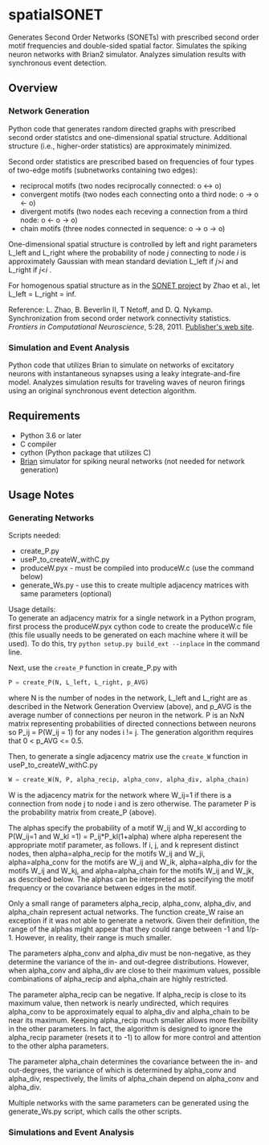 # spatialSONET
Generates Second Order Networks (SONETs) with prescribed second order motif frequencies and double-sided spatial factor.  Simulates the spiking neuron networks with Brian2 simulator.  Analyzes simulation results with synchronous event detection.

## Overview
### Network Generation
Python code that generates random directed graphs with prescribed second order statistcs and one-dimensional spatial structure.  Additional structure (i.e., higher-order statistics) are approximately minimized.

Second order statistics are prescribed based on frequencies of four types of two-edge motifs (subnetworks containing two edges):
* reciprocal motifs (two nodes reciprocally connected:  o <-> o)
* convergent motifs (two nodes each connecting onto a third node:  o -> o <- o)
* divergent motifs (two nodes each receving a connection from a third node: o <- o -> o)
* chain motifs (three nodes connected in sequence: o -> o -> o)

One-dimensional spatial structure is controlled by left and right parameters L\_left and L\_right where the probability of node _j_ connecting to node _i_ is approximately Gaussian with mean standard deviation L\_left if _j_>_i_ and L\_right if _j_<_i_ .
<!--((_i_-_j_)^2)/2(L\_left)^2 or ((_i_-_j_)^2)/2(L\_right)^2, whichever is positive-->

For homogenous spatial structure as in the [SONET project](https://github.com/dqnykamp/sonets "SONET Github") by Zhao et al., let L\_left = L\_right = inf.

Reference: L. Zhao, B. Beverlin II, T Netoff, and D. Q. Nykamp.  Synchronization from second order network connectivity statistics.
*Frontiers in Computational Neuroscience*, 5:28, 2011.  [Publisher's web site](http://dx.doi.org/10.1007/s10827-011-0373-5).

### Simulation and Event Analysis
Python code that utilizes Brian to simulate on networks of excitatory neurons with instantaneous synapses using a leaky integrate\-and\-fire model.  Analyzes simulation results for traveling waves of neuron firings using an original synchronous event detection algorithm.

## Requirements
* Python 3.6 or later
* C compiler
* cython (Python package that utilizes C)
* [Brian](https://brian2.readthedocs.io/en/stable/index.html) simulator for spiking neural networks (not needed for network generation)

## Usage Notes
### Generating Networks
Scripts needed:
* create_P.py
* useP_to_createW_withC.py
* produceW.pyx \- must be compiled into produceW.c (use the command below)
* generate_Ws.py \- use this to create multiple adjacency matrices with same parameters (optional)

Usage details:  
To generate an adjacency matrix for a single network in a Python program, first process the produceW.pyx cython code to create the produceW.c file (this file usually needs to be generated on each machine where it will be used).  To do this, try 
```python setup.py build_ext --inplace```
in the command line.

Next, use the `create_P` function in create_P.py with
```python
P = create_P(N, L_left, L_right, p_AVG)
```
where N is the number of nodes in the network, L\_left and L\_right are as described in the Network Generation Overview (above), and p\_AVG is the average number of connections per neuron in the network. P is an NxN matrix representing probabilities of directed connections between neurons so P_ij = P(W_ij = 1) for any nodes i != j.  The generation algorithm requires that 0 < p\_AVG <= 0.5.

Then, to generate a single adjacency matrix use the `create_W` function in useP_to_createW_withC.py 
```python
W = create_W(N, P, alpha_recip, alpha_conv, alpha_div, alpha_chain)
```
W is the adjacency matrix for the network where W_ij=1 if there is a connection from node j to node i and is zero otherwise.  The parameter P is the probability matrix from create_P (above).

The alphas specify the probability of a motif W_ij and W_kl according to P(W_ij=1 and W_kl =1) = P_ij\*P_kl(1+alpha) where alpha reperesent the appropriate motif parameter, as follows.  If i, j, and k represent distinct nodes, then alpha=alpha_recip for the motifs W_ij and W_ji, alpha=alpha_conv for the motifs are W_ij and W_ik, alpha=alpha_div for the motifs W_ij and W_kj, and alpha=alpha_chain for the motifs W_ij and W_jk, as described below.  The alphas can be interpreted as specifying the motif frequency or the covariance between edges in the motif.  

Only a small range of parameters alpha_recip, alpha_conv, alpha_div, and alpha_chain represent actual networks.  The function create_W raise an exception if it was not able to generate a network.  Given their definition, the range of the alphas might appear that they could range between -1 and 1/p-1.  However, in reality, their range is much smaller.

The parameters alpha_conv and alpha_div must be non-negative, as they determine the variance of the in- and out-degree distributions.  However, when alpha_conv and alpha_div are close to their maximum values, possible combinations of alpha_recip and alpha_chain are highly restricted.  

The parameter alpha_recip can be negative.  If alpha_recip is close to its maximum value, then network is nearly undirected, which requires alpha_conv to be approximately equal to alpha_div and alpha_chain to be near its maximum.  Keeping alpha_recip much smaller allows more flexibility in the other parameters. In fact, the algorithm is designed to ignore the alpha_recip parameter (resets it to -1) to allow for more control and attention to the other alpha parameters.

The parameter alpha_chain determines the covariance between the in- and out-degrees, the variance of which is determined by alpha_conv and alpha_div, respectively, the limits of alpha_chain depend on alpha_conv and alpha_div.

Multiple networks with the same parameters can be generated using the generate_Ws.py script, which calls the other scripts.

### Simulations and Event Analysis

